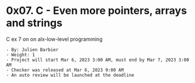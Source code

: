 # 0x07. C - Even more pointers, arrays and strings

C ex 7 on on alx-low-level programming

    - By: Julien Barbier
	- Weight: 1
	- Project will start Mar 6, 2023 3:00 AM, must end by Mar 7, 2023 3:00 AM
	- Checker was released at Mar 6, 2023 9:00 AM
	- An auto review will be launched at the deadline

